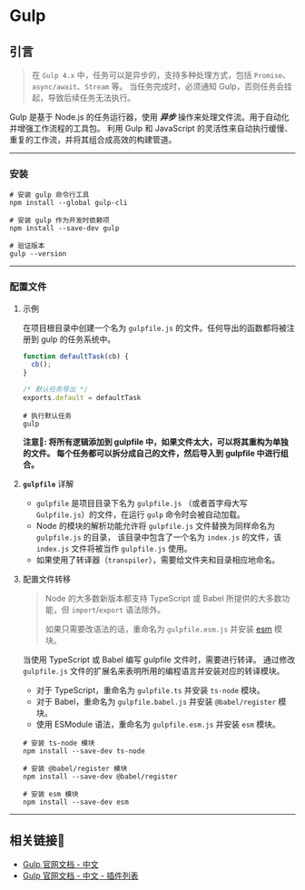 # Gulp

## 引言

> 在 `Gulp 4.x` 中，任务可以是异步的，支持多种处理方式，包括 `Promise`、`async/await`、`Stream` 等。
> 当任务完成时，必须通知 Gulp，否则任务会挂起，导致后续任务无法执行。

Gulp 是基于 Node.js 的任务运行器，使用 **_异步_** 操作来处理文件流。用于自动化并增强工作流程的工具包。
利用 Gulp 和 JavaScript 的灵活性来自动执行缓慢、重复的工作流，并将其组合成高效的构建管道。

---

### 安装

```shell
# 安装 gulp 命令行工具
npm install --global gulp-cli

# 安装 gulp 作为开发时依赖项
npm install --save-dev gulp

# 验证版本
gulp --version
```

---

### 配置文件

1. 示例

   在项目根目录中创建一个名为 `gulpfile.js` 的文件。任何导出的函数都将被注册到 gulp 的任务系统中。

   ```javascript
   function defaultTask(cb) {
     cb();
   }
   
   /* 默认任务导出 */ 
   exports.default = defaultTask
   ```

   ```shell
   # 执行默认任务
   gulp 
   ```
   
   **注意📢: 将所有逻辑添加到 gulpfile 中，如果文件太大，可以将其重构为单独的文件。
   每个任务都可以拆分成自己的文件，然后导入到 gulpfile 中进行组合。**

2. **`gulpfile`** 详解

   - `gulpfile` 是项目目录下名为 `gulpfile.js` （或者首字母大写 `Gulpfile.js`）的文件，在运行 `gulp` 命令时会被自动加载。
   - Node 的模块的解析功能允许将 `gulpfile.js` 文件替换为同样命名为 `gulpfile.js` 的目录，
     该目录中包含了一个名为 `index.js` 的文件，该 `index.js` 文件将被当作 `gulpfile.js` 使用。
   - 如果使用了转译器（`transpiler`），需要给文件夹和目录相应地命名。

3. 配置文件转移

   > Node 的大多数新版本都支持 TypeScript 或 Babel 所提供的大多数功能，但 `import`/`export` 语法除外。
   >
   > 如果只需要改语法的话，重命名为 `gulpfile.esm.js` 并安装 [esm](https://www.npmjs.com/package/esm) 模块。

   当使用 TypeScript 或 Babel 编写 gulpfile 文件时，需要进行转译。
   通过修改 `gulpfile.js` 文件的扩展名来表明所用的编程语言并安装对应的转译模块。

   - 对于 TypeScript，重命名为 `gulpfile.ts` 并安装 `ts-node` 模块。
   - 对于 Babel，重命名为 `gulpfile.babel.js` 并安装 `@babel/register` 模块。
   - 使用 ESModule 语法，重命名为 `gulpfile.esm.js` 并安装 `esm` 模块。

   ```shell
   # 安装 ts-node 模块
   npm install --save-dev ts-node
   
   # 安装 @babel/register 模块
   npm install --save-dev @babel/register
   
   # 安装 esm 模块
   npm install --save-dev esm
   ```

---

## 相关链接🔗

- [Gulp 官网文档 - 中文](https://gulp.nodejs.cn/)
- [Gulp 官网文档 - 中文 - 插件列表](https://gulp.nodejs.cn/plugins)